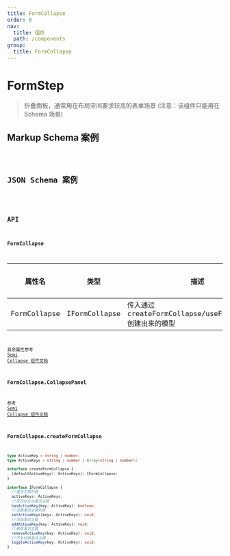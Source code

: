 ```yaml
---
title: FormCollapse
order: 0
nav:
  title: 组件
  path: /components
group:
  title: FormCollapse
---
```


# FormStep

> 折叠面板，通常用在布局空间要求较高的表单场景
> (注意：该组件只能用在 Schema 场景)

## Markup Schema 案例

<code src="./demo/index_1.tsx" />

## JSON Schema 案例

<code src="./demo/index_2.tsx" />

## API

### FormCollapse

| 属性名       | 类型          | 描述                                                       | 默认值 |
| ------------ | ------------- | ---------------------------------------------------------- | ------ |
| FormCollapse | IFormCollapse | 传入通过 createFormCollapse/useFormCollapse 创建出来的模型 | -      |

其余属性参考 <a href="https://semi.design/zh-CN/show/collapse" target="_blank">Semi Collapse 组件文档</a>

### FormCollapse.CollapsePanel

参考 <a href="https://semi.design/zh-CN/show/collapse" target="_blank">Semi Collapse 组件文档</a>

### FormCollapse.createFormCollapse

```typescript
type ActiveKey = string | number;
type ActiveKeys = string | number | Array<string | number>;

interface createFormCollapse {
  (defaultActiveKeys?: ActiveKeys): IFormCollpase;
}

interface IFormCollapse {
  //激活主键列表
  activeKeys: ActiveKeys;
  //是否存在该激活主键
  hasActiveKey(key: ActiveKey): boolean;
  //设置激活主键列表
  setActiveKeys(keys: ActiveKeys): void;
  //添加激活主键
  addActiveKey(key: ActiveKey): void;
  //删除激活主键
  removeActiveKey(key: ActiveKey): void;
  //开关切换激活主键
  toggleActiveKey(key: ActiveKey): void;
}
```
